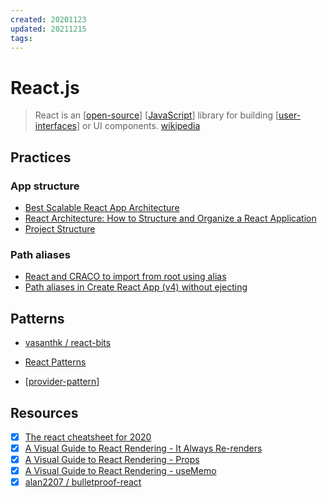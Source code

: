 ```yaml
---
created: 20201123
updated: 20211215
tags:
---
```


# React.js

> React is an [[open-source]] [[JavaScript]] library for building [[user-interfaces]] or UI components. [wikipedia][1]

## Practices

### App structure

- [Best Scalable React App Architecture](https://codewithghazi.com/best-scalable-react-app-architecture-2020/)
- [React Architecture: How to Structure and Organize a React Application](https://www.taniarascia.com/react-architecture-directory-structure/#aliases)
- [Project Structure](https://github.com/alan2207/bulletproof-react/blob/master/docs/project-structure.md)

### Path aliases

- [React and CRACO to import from root using alias](https://www.fabiofranchino.com/log/react-and-craco-to-import-from-root-using-alias/)
- [Path aliases in Create React App (v4) without ejecting](https://adrianmanduc.medium.com/path-aliases-in-create-react-app-v4-without-ejecting-3d7ac5f2c86a)

## Patterns

- [vasanthk / react-bits](https://github.com/vasanthk/react-bits)
- [React Patterns](https://reactpatterns.com/)

- [[provider-pattern]]

## Resources

- [x] [The react cheatsheet for 2020](https://www.freecodecamp.org/news/the-react-cheatsheet-for-2020/)
- [x] [A Visual Guide to React Rendering - It Always Re-renders](https://alexsidorenko.com/blog/react-render-always-rerenders/)
- [x] [A Visual Guide to React Rendering - Props](https://alexsidorenko.com/blog/react-render-props/)
- [x] [A Visual Guide to React Rendering - useMemo](https://alexsidorenko.com/blog/react-render-usememo/)
- [x] [alan2207 / bulletproof-react](https://github.com/alan2207/bulletproof-react)

[1]: https://en.wikipedia.org/wiki/React_(web_framework)

[//begin]: # "Autogenerated link references for markdown compatibility"
[open-source]: open-source "Open Source"
[JavaScript]: javascript "Javascript"
[user-interfaces]: user-interfaces "User Interfaces"
[provider-pattern]: react/provider-pattern "Provider Pattern"
[//end]: # "Autogenerated link references"

